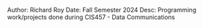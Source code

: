 Author: Richard Roy
Date: Fall Semester 2024
Desc: Programming work/projects done during CIS457 - Data Communications

